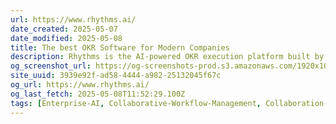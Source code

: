 ```yaml
---
url: https://www.rhythms.ai/
date_created: 2025-05-07
date_modified: 2025-05-08
title: The best OKR Software for Modern Companies
description: Rhythms is the AI-powered OKR execution platform built by the team behind Viva Goals. Align teams, automate updates, and drive real results—seamlessly.
og_screenshot_url: https://og-screenshots-prod.s3.amazonaws.com/1920x1080/80/false/64615ceed14bf78ffede6ea5f14b8f359041d404065ddeed36528f767aa93fef.jpeg
site_uuid: 3939e92f-ad58-4444-a982-25132045f67c
og_url: https://www.rhythms.ai/
og_last_fetch: 2025-05-08T11:52:29.100Z
tags: [Enterprise-AI, Collaborative-Workflow-Management, Collaboration-Tools, AI-Native]
---
```


